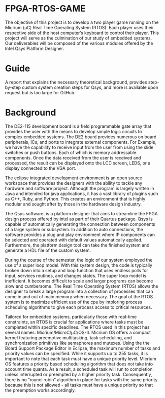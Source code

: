 # FPGA-RTOS-GAME
The objective of this project is to develop a two player game running on the Micrium (µC) Real Time Operating System (RTOS). Each player uses their respective side of the host computer’s keyboard to control their player. This project will serve as the culmination of our study of embedded systems. Our deliverables will be composed of the various modules offered by the Intel Qsys Platform Designer. 

# Guide
A report that explains the necessary theoretical background, provides step-by-step custom system creation steps for Qsys, and more is available upon request but is too large for GitHub.

# Background
The DE2-115 development board is a field programmable gate array that provides the user with the means to develop simple logic circuits to complex embedded systems. The DE2 board provides numerous on board peripherals, ICs, and ports to integrate external components. For Example, we have the capability to receive input from the user from using the slide switches or push buttons. Each of which is memory addressable components. Once the data received from the user is received and processed, the result can be displayed onto the LCD screen, LEDS, or a display connected to the VGA port. 

The eclipse integrated development environment is an open source workspace that provides the designers with the ability to tackle any hardware and software project. Although the program is largely written in Java and intended for java applications, it has a vast library of plugins such as C++, Ruby, and Python. This creates an environment that is highly modular and sought after by those in the hardware design industry. 

The Qsys software, is a platform designer that aims to streamline the FPGA design process offered by intel as part of their Quartus package. Qsys is capable of automatically generating the connection between components of a large system or subsystem. In addition to auto connections, the software provides a plug and play environment where IP components can be selected and operated with default values automatically applied. Furthermore, the platform design tool can take the finished system and generate a HDL file of the custom system. 

During the course of the semester, the logic of our system employed the use of a super loop model. With this system design, the code is typically broken down into a setup and loop function that uses endless polls for input, services routines, and changes states. The super loop model is inefficient. It becomes difficult to scale and larger programs can become slow and cumbersome. The Real Time Operating System (RTOS) allows the designer to break a large program into a collection of processes that can come in and out of main memory when necessary. The goal of the RTOS system is to maximize efficient use of the cpu by imploring process scheduling algorithms to give each process access to critical resources.

Tailored for embedded systems, particularly those with real-time constraints, an RTOS is crucial for applications where tasks must be completed within specific deadlines. The RTOS used in this project has several names: Micrium/MicroC/µC/OS-II. Micrium OS offers a compact kernel featuring preemptive multitasking, task scheduling, and synchronization primitives like semaphores and mutexes. Using the the Board Support Package Editor in Eclipse, the maximum number of tasks and priority values can be specified. While it supports up to 255 tasks, it is important to note that each task must have a unique priority level. Micrium OS features a priority based scheduling algorithm that does not take into account time quanta. As a result, a scheduled task will run to completion unless interrupted or preempted by a higher priority task. Consequently, there is no “round-robin” algorithm in place for tasks with the same priority because this is not allowed - all tasks must have a unique priority so that the preemption works accordingly. 
